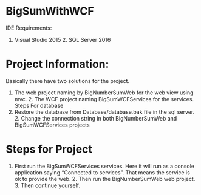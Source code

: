 # BigSumWithWCF
IDE Requirements: 
1. Visual Studio 2015 2. SQL Server 2016 

# Project Information: 
 Basically there have two solutions for the project. 
1. The web project naming by BigNumberSumWeb for the web view using mvc. 2. The WCF project naming BigSumWCFServices for the services. 
Steps For database 
1. Restore the database from Database/database.bak file in the sql server. 2. Change the connection string in both BigNumberSumWeb and BigSumWCFServices projects 
 
# Steps for Project 
1. First run the BigSumWCFServices services. Here it will run as a console application saying “Connected to services”. That means the service is ok to provide the web. 2. Then run the BigNumberSumWeb web project. 3. Then continue yourself. 
 
